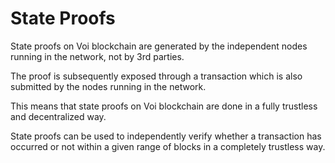 # State Proofs

State proofs on Voi blockchain are generated by the independent nodes running in the network, not by 3rd parties.

The proof is subsequently exposed through a transaction which is also submitted by the nodes running in the network.

This means that state proofs on Voi blockchain are done in a fully trustless and decentralized way.

State proofs can be used to independently verify whether a transaction has occurred or not within a given range of blocks in a completely trustless way.
